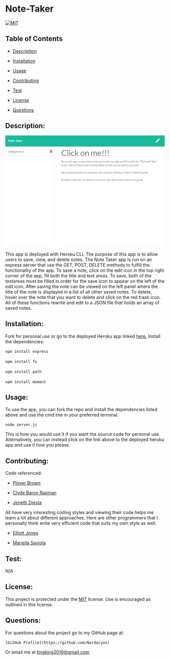 # Note-Taker

  [![MIT](https://img.shields.io/badge/License-MIT-yellow.svg)](https://opensource.org/licenses/MIT)

  ## Table of Contents

   * [Description](#description) 

   * [Installation](#installation) 

   * [Usage](#usage) 

   * [Contributing](#contributing) 

   * [Test](#test) 

   * [License](#license) 

   * [Questions](#questions) 


  ## Description:
  ![](./Capture.PNG)

   This app is deployed with Heroku CLI. The purpose of this app is to allow users to save, view, and delete notes. The Note Taker app is run on an express server that use the GET, POST, DELETE methods to fulfill the functionality of the app. To save a note, click on the edit icon in the top right corner of the app, fill both the title and text areas. To save, both of the textareas must be filled in order for the save icon to appear on the left of the edit icon. After saving the note can be viewed on the left panel where the title of the note is displayed in a list of all other saved notes. To delete, hover over the note that you want to delete and click on the red trash icon. All of these functions rewrite and edit to a JSON file that holds an array of saved notes.
  ## Installation: 
   Fork for personal use or go to the deployed Heroku app linked [here.](https://kt-note-taker.herokuapp.com)
   Install the dependencies: 
   
    npm install express 
    
    npm install fs 
    
    npm install path
    
    npm install moment
    
  ## Usage:
   To use the app, you can fork the repo and install the dependencies listed above and use the cmd line in your preferred terminal.
   
    node server.js 
   
   This is how you would use it if you want the source code for personal use. Alternatively, you can instead click on the link above to the deployed heroku app and use it how you please. 
  ## Contributing: 
   Code referenced: 
   
   * [Plover Brown](https://github.com/rebgrasshopper)
   
   * [Clyde Baron Rapinan](https://github.com/clydebaron2000)
   
   * [Jeneth Diesta](https://github.com/jen6one9)
   
   All have very interesting coding styles and viewing their code helps me learn a lot about different approaches. Here are other programmers that I personally think write very efficient code that suits my own style as well.
   
   * [Elliott Jones](https://github.com/JonesElliott)
   
   * [Mariella Saviola](https://github.com/msaviola)
   
  ## Test: 
  
   N/A
   
  ## License:  

  This project is protected under the [MIT](https://opensource.org/licenses/MIT) license. Use is encouraged as outlined in this license.

  ## Questions: 
  For questions about the project go to my GitHub page at:
  
    [GitHub Profile](https://github.com/Nardacyon)
    
  Or email me at tingking2019@gmail.com
    
